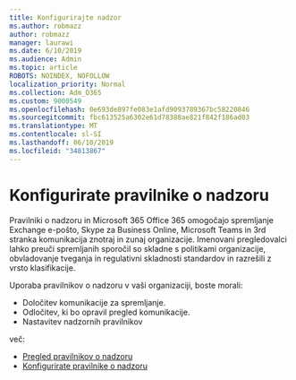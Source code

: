 ```yaml
---
title: Konfigurirajte nadzor
ms.author: robmazz
author: robmazz
manager: laurawi
ms.date: 6/10/2019
ms.audience: Admin
ms.topic: article
ROBOTS: NOINDEX, NOFOLLOW
localization_priority: Normal
ms.collection: Adm_O365
ms.custom: 9000549
ms.openlocfilehash: 0e693de897fe083e1afd9093789367bc58220846
ms.sourcegitcommit: fbc613525a6302e61d78388ae821f842f186ad03
ms.translationtype: MT
ms.contentlocale: sl-SI
ms.lasthandoff: 06/10/2019
ms.locfileid: "34813867"
---
```

# <a name="configure-supervision-policies"></a>Konfigurirate pravilnike o nadzoru

Pravilniki o nadzoru in Microsoft 365 Office 365 omogočajo spremljanje Exchange e-pošto, Skype za Business Online, Microsoft Teams in 3rd stranka komunikacija znotraj in zunaj organizacije. Imenovani pregledovalci lahko preuči spremljanih sporočil so skladne s politikami organizacije, obvladovanje tveganja in regulativni skladnosti standardov in razrešili z vrsto klasifikacije.

Uporaba pravilnikov o nadzoru v vaši organizaciji, boste morali:

- Določitev komunikacije za spremljanje.
- Odločitev, ki bo opravil pregled komunikacije.
- Nastavitev nadzornih pravilnikov

več:

- [Pregled pravilnikov o nadzoru](https://docs.microsoft.com/office365/securitycompliance/supervision-policies)
- [Konfigurirate pravilnike o nadzoru](https://docs.microsoft.com/office365/securitycompliance/configure-supervision-policies)
